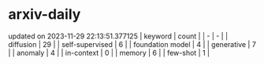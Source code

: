 # arxiv-daily
updated on 2023-11-29 22:13:51.377125
| keyword | count |
| - | - |
| diffusion | 29 |
| self-supervised | 6 |
| foundation model | 4 |
| generative | 7 |
| anomaly | 4 |
| in-context | 0 |
| memory | 6 |
| few-shot | 1 |
